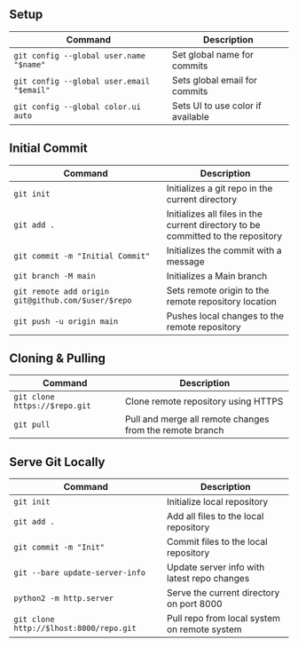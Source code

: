 ## Setup 
| Command                                   | Description                       |
| ----------------------------------------- | --------------------------------- |
| `git config --global user.name "$name"`   | Set global name for commits       |
| `git config --global user.email "$email"` | Sets global email for commits     |
| `git config --global color.ui auto`       | Sets UI to use color if available |

## Initial Commit
| Command                                            | Description                                                                      |
| -------------------------------------------------- | -------------------------------------------------------------------------------- |
| `git init`                                         | Initializes a git repo in the current directory                                  |
| `git add .`                                        | Initializes all files in the current directory to be committed to the repository |
| `git commit -m "Initial Commit"`                   | Initializes the commit with a message                                            |
| `git branch -M main`                               | Initializes a Main branch                                                        |
| `git remote add origin git@github.com/$user/$repo` | Sets remote origin to the remote repository location                             |
| `git push -u origin main`                          | Pushes local changes to the remote repository                                    |                                                   |                                                                                  |

## Cloning & Pulling
| Command                       | Description                                              |
| ----------------------------- | -------------------------------------------------------- |
| `git clone https://$repo.git` | Clone remote repository using HTTPS                      |
| `git pull`                    | Pull and merge all remote changes from the remote branch |

## Serve Git Locally
| Command                                 | Description                                  |
| --------------------------------------- | -------------------------------------------- |
| `git init`                              | Initialize local repository                  |
| `git add .`                             | Add all files to the local repository        |
| `git commit -m "Init"`                  | Commit files to the local repository         |
| `git --bare update-server-info`         | Update server info with latest repo changes  |
| `python2 -m http.server`                | Serve the current directory on port 8000     |
| `git clone http://$lhost:8000/repo.git` | Pull repo from local system on remote system |

